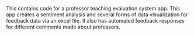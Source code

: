 This contains code for a professor teaching evaluation system app. This app creates a sentiment analysis and several forms of data visualization for feedback data via an excel file. It also has automated feedback responses for different comments made about professors.
